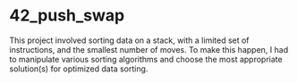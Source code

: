 # 42_push_swap

This project involved sorting data on a stack, with a limited set of instructions, and the smallest number of moves. To make this happen, I had to manipulate various sorting algorithms and choose the most appropriate solution(s) for optimized data sorting. 
